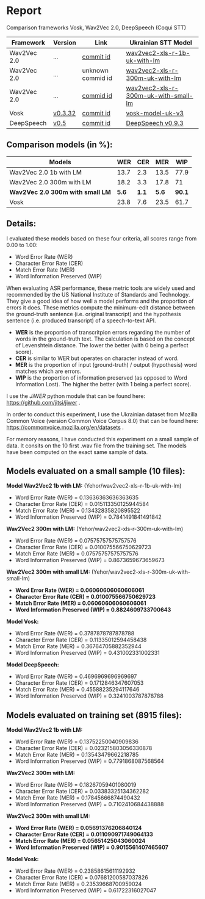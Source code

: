 # Report

Comparison frameworks Vosk, Wav2Vec 2.0, DeepSpeech (Coqui STT)

| Framework | Version | Link | Ukrainian STT Model |
| --- | --- | --- | --- |
| Wav2Vec 2.0 | ... | [commit id](https://github.com/egorsmkv/wav2vec2-uk-demo/commit/0ef29022e939c43968465d1b8119915123a88be6) | [wav2vec2-xls-r-1b-uk-with-lm](https://huggingface.co/Yehor/wav2vec2-xls-r-1b-uk-with-lm) |
| Wav2Vec 2.0 | ... | unknown commid id | [wav2vec2-xls-r-300m-uk-with-lm](https://huggingface.co/Yehor/wav2vec2-xls-r-300m-uk-with-lm) |
| Wav2Vec 2.0 | ... | [commid id](https://huggingface.co/Yehor/wav2vec2-xls-r-300m-uk-with-small-lm/commit/bbee575bd90fd6b5fb6a1ae0a052aae56f49d8fa) | [wav2vec2-xls-r-300m-uk-with-small-lm](https://huggingface.co/Yehor/wav2vec2-xls-r-300m-uk-with-small-lm) |
| Vosk | [v0.3.32](https://github.com/alphacep/vosk-api/tree/v0.3.32) | [commit id](https://github.com/alphacep/vosk-api/commit/a87f2e1e076a52ce0ec155319063251ce419b182) | [vosk-model-uk-v3](https://alphacephei.com/vosk/models) |
| DeepSpeech | [v0.5](https://github.com/robinhad/voice-recognition-ua/tree/v0.5) | [commit id](https://github.com/robinhad/voice-recognition-ua/commit/b2b69bd3287894765a8309857fc8ab8fbcce4f39) | [DeepSpeech v0.9.3](https://github.com/robinhad/voice-recognition-ua/releases/tag/v0.4) |

## Comparison models (in %):

| Models | WER | CER | MER | WIP |
| --- | --- | --- | --- | --- |
| Wav2Vec 2.0 1b with LM | 13.7 | 2.3 | 13.5 | 77.9 |
| Wav2Vec 2.0 300m with LM | 18.2 | 3.3 | 17.8 | 71 |
| **Wav2Vec 2.0 300m with small LM** | **5.6** | **1.1** | **5.6** | **90.1** |
| Vosk | 23.8 | 7.6 | 23.5 | 61.7 |

## Details:

I evaluated these models based on these four criteria, all scores range from 0.00 to 1.00:
- Word Error Rate (WER)
- Character Error Rate (CER)
- Match Error Rate (MER)
- Word Information Preserved (WIP)

When evaluating ASR performance, these metric tools are widely used and recommended by the US National Institute of Standards and Technology. They give a good idea of how well a model performs and the proportion of errors it does. These metrics compute the minimum-edit distance between the ground-truth sentence (i.e. original transcript) and the hypothesis sentence (i.e. produced transcript) of a speech-to-text API.

- **WER** is the proportion of transcritpion errors regarding the number of words in the ground-truth text. The calculation is based on the concept of Levenshtein distance. The lower the better (with 0 being a perfect score).
- **CER** is similar to WER but operates on character instead of word.
- **MER** is the proportion of input (ground-truth) / output (hypothesis) word matches which are errors.
- **WIP** is the proportion of information preserved (as opposed to Word Information Lost). The higher the better (with 1 being a perfect score).

I use the _JiWER_ python module that can be found here: https://github.com/jitsi/jiwer .

In order to conduct this experiment, I use the Ukrainian dataset from Mozilla Common Voice (version Common Voice Corpus 8.0) that can be found here: https://commonvoice.mozilla.org/en/datasets .

For memory reasons, I have conducted this experiment on a small sample of data. It consits on the 10 first .wav file from the training set. The models have been computed on the exact same sample of data.

## Models evaluated on a small sample (10 files):

**Model Wav2Vec2 1b with LM:** (Yehor/wav2vec2-xls-r-1b-uk-with-lm)

- Word Error Rate (WER) = 0.13636363636363635
- Character Error Rate (CER) = 0.015113350125944584
- Match Error Rate (MER) = 0.13432835820895522
- Word Information Preserved (WIP) = 0.7841491841491842

**Wav2Vec2 300m with LM:** (Yehor/wav2vec2-xls-r-300m-uk-with-lm)

- Word Error Rate (WER) = 0.07575757575757576
- Character Error Rate (CER) = 0.010075566750629723
- Match Error Rate (MER) = 0.07575757575757576
- Word Information Preserved (WIP) = 0.8673659673659673

**Wav2Vec2 300m with small LM:** (Yehor/wav2vec2-xls-r-300m-uk-with-small-lm)

- **Word Error Rate (WER) = 0.06060606060606061**
- **Character Error Rate (CER) = 0.010075566750629723**
- **Match Error Rate (MER) = 0.06060606060606061**
- **Word Information Preserved (WIP) = 0.8824609733700643**

**Model Vosk:**

- Word Error Rate (WER) = 0.3787878787878788
- Character Error Rate (CER) = 0.11335012594458438
- Match Error Rate (MER) = 0.36764705882352944
- Word Information Preserved (WIP) = 0.431002331002331

**Model DeepSpeech:**

- Word Error Rate (WER) = 0.4696969696969697
- Character Error Rate (CER) = 0.1712846347607053
- Match Error Rate (MER) = 0.45588235294117646
- Word Information Preserved (WIP) = 0.3241003787878788

## Models evaluated on training set (8915 files):

**Model Wav2Vec2 1b with LM:**

- Word Error Rate (WER) = 0.13752250040909836
- Character Error Rate (CER) = 0.023215803056330878
- Match Error Rate (MER) = 0.13543479662218785
- Word Information Preserved (WIP) = 0.7791868087568564

**Wav2Vec2 300m with LM:**

- Word Error Rate (WER) = 0.18267059401080019
- Character Error Rate (CER) = 0.03383325134362282
- Match Error Rate (MER) = 0.17845666874490432
- Word Information Preserved (WIP) = 0.7102410684438888

**Wav2Vec2 300m with small LM:**

- **Word Error Rate (WER) = 0.05691376206840124**
- **Character Error Rate (CER) = 0.011090971749064133**
- **Match Error Rate (MER) = 0.05651425043060024**
- **Word Information Preserved (WIP) = 0.9015561407465607**

**Model Vosk:**

- Word Error Rate (WER) = 0.23858615611192932
- Character Error Rate (CER) = 0.07681200587037826
- Match Error Rate (MER) = 0.23539668700959024
- Word Information Preserved (WIP) = 0.61722316027047
